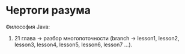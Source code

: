 # Чертоги разума

Философия Java:
1. 21 глава -> разбор многопоточности (branch -> lesson1, lesson2, lesson3, lesson4, lesson5, lesson6, lesson7 ...).
